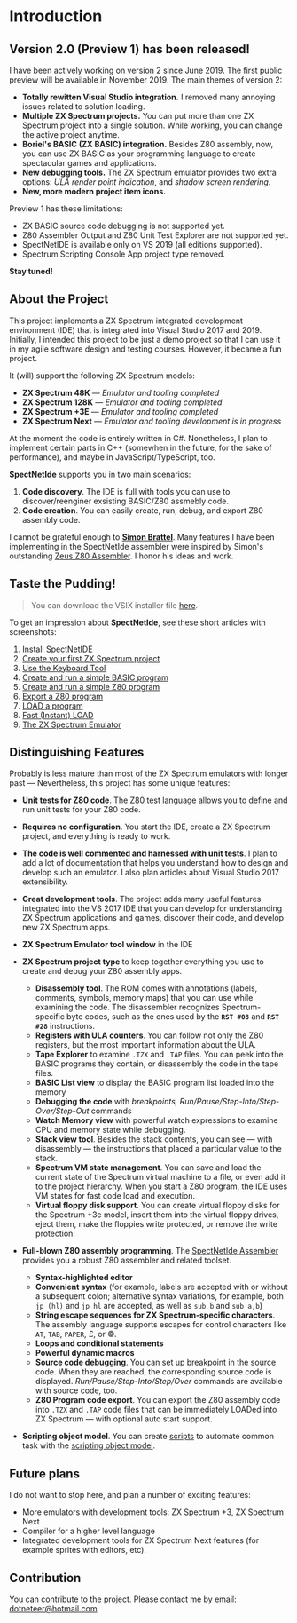 # Introduction

## Version 2.0 (Preview 1) has been released!

I have been actively working on version 2 since June 2019. The first public preview will be available in November 2019. The main themes of version 2:

- __Totally rewitten Visual Studio integration.__ I removed many annoying issues related to solution loading.
- __Multiple ZX Spectrum projects.__ You can put more than one ZX Spectrum project into a single solution. While working, you can change the active project anytime.
- __Boriel's BASIC (ZX BASIC) integration.__ Besides Z80 assembly, now, you can use ZX BASIC as your programming language to create spectacular games and applications.
- __New debugging tools.__ The ZX Spectrum emulator provides two extra options: _ULA render point indication_, and _shadow screen rendering_.
- __New, more modern project item icons.__

Preview 1 has these limitations:

- ZX BASIC source code debugging is not supported yet.
- Z80 Assembler Output and Z80 Unit Test Explorer are not supported yet.
- SpectNetIDE is available only on VS 2019 (all editions supported).
- Spectrum Scripting Console App project type removed.

__Stay tuned!__

## About the Project

This project implements a ZX Spectrum integrated development environment (IDE) that is integrated into Visual Studio 2017 and 2019. 
Initially, I intended this project to be just a demo project so that I can use it in my agile software design and testing courses. However, it became a fun project.

It (will) support the following ZX Spectrum models:

* __ZX Spectrum 48K__ &mdash; _Emulator and tooling completed_
* __ZX Spectrum 128K__ &mdash; _Emulator and tooling completed_
* __ZX Spectrum +3E__ &mdash; _Emulator and tooling completed_
* __ZX Spectrum Next__ &mdash; _Emulator and tooling development is in progress_

At the moment the code is entirely written in C#. Nonetheless, I plan to implement certain parts in C++ (somewhen 
in the future, for the sake of performance), and maybe in JavaScript/TypeScript, too.

__SpectNetIde__ supports you in two main scenarios:

1. __Code discovery__. The IDE is full with tools you can use to discover/reenginer 
exsisting BASIC/Z80 assmebly code.
2. __Code creation__. You can easily create, run, debug, and export Z80 assembly code.

I cannot be grateful enough to [__Simon Brattel__](http://www.desdes.com/index.htm). Many features I have been implementing in the SpectNetIde assembler were inspired by Simon's outstanding [Zeus Z80 Assembler](http://www.desdes.com/products/oldfiles/zeus.htm). I honor his ideas and work.

## Taste the Pudding!

>You can download the VSIX installer file [here](https://marketplace.visualstudio.com/items?itemName=Dotneteer.SpectNetIde).

To get an impression about __SpectNetIde__, see these short articles with screenshots:

1. [Install SpectNetIDE](https://dotneteer.github.io/spectnetide/getting-started/install-spectnetide#article)
1. [Create your first ZX Spectrum project](https://dotneteer.github.io/spectnetide/getting-started/create-zx-spectrum-48k-project#article)
1. [Use the Keyboard Tool](https://dotneteer.github.io/spectnetide/getting-started/use-keyboard-tool#article)
1. [Create and run a simple BASIC program](https://dotneteer.github.io/spectnetide/getting-started/create-a-basic-program#article)
1. [Create and run a simple Z80 program](https://dotneteer.github.io/spectnetide/getting-started/create-a-z80-program#article)
1. [Export a Z80 program](https://dotneteer.github.io/spectnetide/getting-started/export-a-z80-program#article)
1. [LOAD a program](https://dotneteer.github.io/spectnetide/getting-started/load-a-program#article)
1. [Fast (Instant) LOAD](https://dotneteer.github.io/spectnetide/getting-started/fast-load#article)
1. [The ZX Spectrum Emulator](https://dotneteer.github.io/spectnetide/getting-started/zx-spectrum-emulator-window#article)


## Distinguishing Features

Probably is less mature than most of the ZX Spectrum emulators with longer past &mdash; 
Nevertheless, this project has some unique features:

* __Unit tests for Z80 code__. The [Z80 test language](https://dotneteer.github.io/spectnetide/documents/unit-testing-basics#article) allows you to define and run unit tests for your Z80 code.
* __Requires no configuration__. You start the IDE, create a ZX Spectrum project, and everything is ready to work.
* __The code is well commented and harnessed with unit tests__. I plan to add a lot of documentation that helps you
understand how to design and develop such an emulator. I also plan articles about Visual Studio 2017 extensibility.
* __Great development tools__. The project adds many useful features integrated into the VS 2017 IDE that 
you can develop for understanding ZX Spectrum applications and games, discover their code, and develop new ZX Spectrum apps.

* __ZX Spectrum Emulator tool window__ in the IDE
* __ZX Spectrum project type__ to keep together everything you use to create and debug your Z80 assembly apps.
    * __Disassembly tool__. The ROM comes with annotations (labels, comments, symbols, memory maps) that you can use while examining
the code. The disassembler recognizes Spectrum-specific byte codes, such as the ones used by the __`RST #08`__ and
__`RST #28`__ instructions.
    * __Registers with ULA counters__. You can follow not only the Z80 registers, but the most important information about
the ULA.
    * __Tape Explorer__ to examine `.TZX` and `.TAP` files. You can peek into the BASIC programs they contain, or disassembly the code in
the tape files.
    * __BASIC List view__ to display the BASIC program list loaded into the memory
    * __Debugging the code__ with *breakpoints, Run/Pause/Step-Into/Step-Over/Step-Out* commands
    * __Watch Memory view__ with powerful watch expressions to examine CPU and memory state while debugging.
    * __Stack view tool__. Besides the stack contents, you can see &mdash; with disassembly &mdash; the instructions that placed a particular value to the stack. 
    * __Spectrum VM state management__. You can save and load the current state of the Spectrum virtual machine to a file, or even add it
to the project hierarchy. When you start a Z80 program, the IDE uses VM states for fast code load and execution.
    * __Virtual floppy disk support__. You can create virtual floppy disks for the Spectrum +3e model, insert them into the virtual floppy
drives, eject them, make the floppies write protected, or remove the write protection. 

* __Full-blown Z80 assembly programming__. The [SpectNetIde Assembler](https://dotneteer.github.io/spectnetide/documents/main-features.html) provides you a
robust Z80 assembler and related toolset.
    * __Syntax-highlighted editor__
    * __Convenient syntax__ (for example, labels are accepted with or without a subsequent colon; alternative syntax variations, 
for example, both `jp (hl)` and `jp hl` are accepted, as well as `sub b` and `sub a,b`)
    * __String escape sequences for ZX Spectrum-specific characters__. The assembly language supports escapes for control characters like
`AT`, `TAB`, `PAPER`, &pound;, or &copy;.
    * __Loops and conditional statements__
    * __Powerful dynamic macros__
    * __Source code debugging__. You can set up breakpoint in the source code. When they are reached, the corresponding source code
is displayed. *Run/Pause/Step-Into/Step/Over* commands are available with source code, too.
    * __Z80 Program code export__. You can export the Z80 assembly code into `.TZX` and `.TAP` code files that can be immediately
LOADed into ZX Spectrum &mdash; with optional auto start support.
* __Scripting object model__. You can create [scripts](https://dotneteer.github.io/spectnetide/documents/scripting-overview#article) to automate common task with the 
[scripting object model](https://dotneteer.github.io/spectnetide/documents/scripting-object-model#article).


## Future plans

I do not want to stop here, and plan a number of exciting features:

* More emulators with development tools: ZX Spectrum +3, ZX Spectrum Next
* Compiler for a higher level language
* Integrated development tools for ZX Spectrum Next features (for example sprites with editors, etc).

## Contribution

You can contribute to the project. Please contact me by email: dotneteer@hotmail.com
